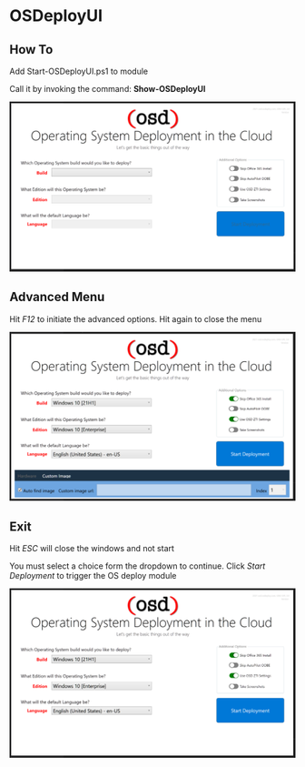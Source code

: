 # OSDeployUI


## How To

Add Start-OSDeployUI.ps1 to module

Call it by invoking the command: __Show-OSDeployUI__

![startup](.images/startup.png)

## Advanced Menu
Hit _F12_ to initiate the advanced options. Hit again to close the menu

![advanced](.images/advanced.png)
## Exit
Hit _ESC_ will close the windows and not start 

You must select a choice form the dropdown to continue. Click _Start Deployment_ to trigger the OS deploy module

![selection](.images/selections.png)